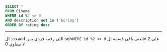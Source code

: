 ```sql
SELECT *
FROM Cinema
WHERE id %2 <> 0
AND description not in ('boring')
ORDER BY rating desc
```
---
هنحدد الid اللي رقمه فردي بس 
sql```WHERE id %2 <> 0```
يعني باقي قسمة الid على 2 لا يساوي 0
